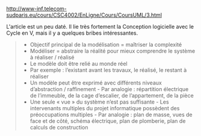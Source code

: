 http://www-inf.telecom-sudparis.eu/cours/CSC4002/EnLigne/Cours/CoursUML/3.html

L'article est un peu daté. Il lie très fortement la Conception logicielle avec le Cycle en V, mais il y a quelques bribes intéressantes.


> -   Objectif principal de la modélisation = maîtriser la complexité
>-   Modéliser = abstraire la réalité pour mieux comprendre le système à réaliser / réalisé
>-   Le modèle doit être relié au monde réel
>    -   Par exemple : l’existant avant les travaux, le réalisé, le restant à réaliser
>-   Un modèle peut être exprimé avec différents niveaux d’abstraction / raffinement
      -   Par analogie : répartition électrique de l’immeuble, de la cage d’escalier, de l’appartement, de la pièce
>-   Une seule « vue » du système n’est pas suffisante
      -   Les intervenants multiples du projet informatique possèdent des préoccupations multiples
          -   Par analogie : plan de masse, vues de face et de côté, schéma électrique, plan de plomberie, plan de calculs de construction